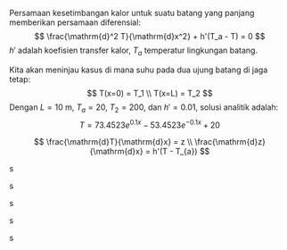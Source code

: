 Persamaan kesetimbangan kalor untuk suatu batang yang panjang memberikan persamaan diferensial:
$$
\frac{\mathrm{d}^2 T}{\mathrm{d}x^2} + h'(T_a - T) = 0
$$
$h'$ adalah koefisien transfer kalor, $T_a$ temperatur lingkungan batang.

Kita akan meninjau kasus di mana suhu pada dua ujung batang di jaga tetap:
$$
T(x=0) = T_1 \\
T(x=L) = T_2
$$
Dengan $L=10$ m, $T_a = 20$, $T_2=200$, dan $h' = 0.01$, solusi analitik adalah:
$$
T = 73.4523e^{0.1x} - 53.4523e^{-0.1x} + 20
$$

$$
\frac{\mathrm{d}T}{\mathrm{d}x} = z \\
\frac{\mathrm{d}z}{\mathrm{d}x} = h'(T - T_{a})
$$

s

s

s

s

s